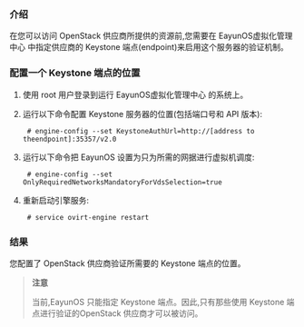 ### 介绍

在您可以访问 OpenStack 供应商所提供的资源前,您需要在 EayunOS虚拟化管理中心 中指定供应商的 Keystone 端点(endpoint)来启用这个服务器的验证机制。

### 配置一个 Keystone 端点的位置

1. 使用 root 用户登录到运行 EayunOS虚拟化管理中心 的系统上。
2. 运行以下命令配置 Keystone 服务器的位置(包括端口号和 API 版本):

        # engine-config --set KeystoneAuthUrl=http://[address to theendpoint]:35357/v2.0

3. 运行以下命令把 EayunOS 设置为只为所需的网据进行虚拟机调度:

        # engine-config --set OnlyRequiredNetworksMandatoryForVdsSelection=true

4. 重新启动引擎服务:

        # service ovirt-engine restart

### 结果

您配置了 OpenStack 供应商验证所需要的 Keystone 端点的位置。

>**注意**
>
>当前,EayunOS 只能指定 Keystone 端点。因此,只有那些使用 Keystone 端点进行验证的OpenStack 供应商才可以被访问。
